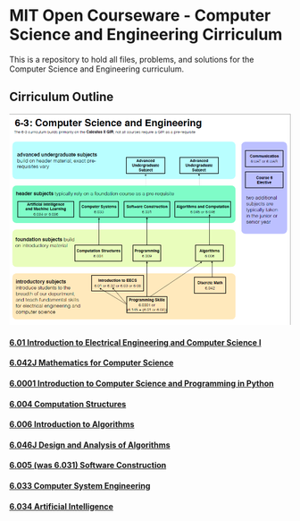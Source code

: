 # MIT Open Courseware - Computer Science and Engineering Cirriculum
This is a repository to hold all files, problems, and solutions for the Computer Science and Engineering curriculum.


## Cirriculum Outline
![Cirriculum Diagram](https://github.com/alokbya/MIT-OCW-CSENG/blob/master/images/cse-cirriculum-diagram.png?raw=true)

#### [6.01 Introduction to Electrical Engineering and Computer Science I](https://ocw.mit.edu/courses/electrical-engineering-and-computer-science/6-01sc-introduction-to-electrical-engineering-and-computer-science-i-spring-2011/)

#### [6.042J Mathematics for Computer Science](https://ocw.mit.edu/courses/electrical-engineering-and-computer-science/6-042j-mathematics-for-computer-science-spring-2015/)

#### [6.0001 Introduction to Computer Science and Programming in Python](https://ocw.mit.edu/courses/electrical-engineering-and-computer-science/6-0001-introduction-to-computer-science-and-programming-in-python-fall-2016/)

#### [6.004 Computation Structures](https://ocw.mit.edu/courses/electrical-engineering-and-computer-science/6-004-computation-structures-spring-2017/)

#### [6.006 Introduction to Algorithms](https://ocw.mit.edu/courses/electrical-engineering-and-computer-science/6-006-introduction-to-algorithms-fall-2011/)

#### [6.046J Design and Analysis of Algorithms](https://ocw.mit.edu/courses/electrical-engineering-and-computer-science/6-046j-design-and-analysis-of-algorithms-spring-2015/)

#### [6.005 (was 6.031) Software Construction](https://ocw.mit.edu/courses/electrical-engineering-and-computer-science/6-005-software-construction-spring-2016/)

#### [6.033 Computer System Engineering](https://ocw.mit.edu/courses/electrical-engineering-and-computer-science/6-033-computer-system-engineering-spring-2018/)

#### [6.034 Artificial Intelligence](https://ocw.mit.edu/courses/electrical-engineering-and-computer-science/6-034-artificial-intelligence-fall-2010/)

